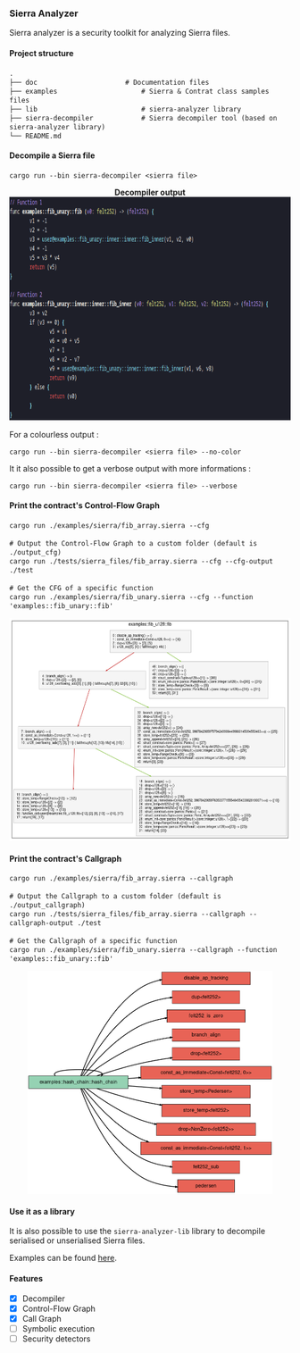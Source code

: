 ### Sierra Analyzer

Sierra analyzer is a security toolkit for analyzing Sierra files.

#### Project structure 

```
.
├── doc               		 # Documentation files
├── examples                     # Sierra & Contrat class samples files
├── lib               	         # sierra-analyzer library
├── sierra-decompiler            # Sierra decompiler tool (based on sierra-analyzer library)
└── README.md
```

#### Decompile a Sierra file

```
cargo run --bin sierra-decompiler <sierra file>
```

<p align="center">
	<b> Decompiler output  </b></br>
	<img height="400px" src="/doc/images/decompiler-output.png"/></br>
</p>

For a colourless output : 

```
cargo run --bin sierra-decompiler <sierra file> --no-color
```

It it also possible to get a verbose output with more informations : 

```
cargo run --bin sierra-decompiler <sierra file> --verbose
```

#### Print the contract's Control-Flow Graph

```
cargo run ./examples/sierra/fib_array.sierra --cfg  

# Output the Control-Flow Graph to a custom folder (default is ./output_cfg)
cargo run ./tests/sierra_files/fib_array.sierra --cfg --cfg-output ./test 

# Get the CFG of a specific function
cargo run ./examples/sierra/fib_unary.sierra --cfg --function 'examples::fib_unary::fib'
```

<p align="center">
	<img src="/doc/images/cfg-output.png" height="400px"/>
</p>

#### Print the contract's Callgraph

```
cargo run ./examples/sierra/fib_array.sierra --callgraph

# Output the Callgraph to a custom folder (default is ./output_callgraph)
cargo run ./tests/sierra_files/fib_array.sierra --callgraph --callgraph-output ./test 

# Get the Callgraph of a specific function
cargo run ./examples/sierra/fib_unary.sierra --callgraph --function 'examples::fib_unary::fib'
```

<p align="center">
	<img src="/doc/images/callgraph-output.png" height="400px"/>
</p>

#### Use it as a library 

It is also possible to use the `sierra-analyzer-lib` library to decompile serialised or unserialised Sierra files.

Examples can be found [here](/lib/examples/).

#### Features

- [x] Decompiler
- [x] Control-Flow Graph
- [x] Call Graph
- [ ] Symbolic execution
- [ ] Security detectors

